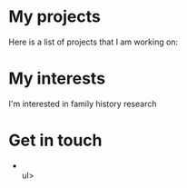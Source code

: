 # My projects
Here is a list of projects that I am working on:
# My interests
I'm interested in family history research
# Get in touch
<ul>
<li><a href="https://github.com//{{site.github_honicomb}}"GitHub</a></li>
</a>ul>

